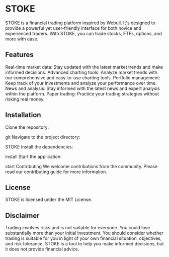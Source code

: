 # STOKE

STOKE is a financial trading platform inspired by Webull. It's designed to provide a powerful yet user-friendly interface for both novice and experienced traders. With STOKE, you can trade stocks, ETFs, options, and more with ease.

## Features
Real-time market data: Stay updated with the latest market trends and make informed decisions.
Advanced charting tools: Analyze market trends with our comprehensive and easy-to-use charting tools.
Portfolio management: Keep track of your investments and analyze your performance over time.
News and analysis: Stay informed with the latest news and expert analysis within the platform.
Paper trading: Practice your trading strategies without risking real money.

## Installation
Clone the repository:

git
Navigate to the project directory:

STOKE
Install the dependencies:

install
Start the application:

start
Contributing
We welcome contributions from the community. Please read our contributing guide for more information.

## License
STOKE is licensed under the MIT License.

## Disclaimer
Trading involves risks and is not suitable for everyone. You could lose substantially more than your initial investment. You should consider whether trading is suitable for you in light of your own financial situation, objectives, and risk tolerance. STOKE is a tool to help you make informed decisions, but it does not provide financial advice.